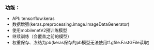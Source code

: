 ### 功能：
- API: tensorflow.keras
- 数据增强(keras.preprocessing.image.ImageDataGenerator)
- 使用mobilenetV2预训练模型
- 继续训练（会覆盖之前的模型）
- 权重保存、冻结为pb(keras保存的pb模型无法使用tf.gfile.FastGFile读取)